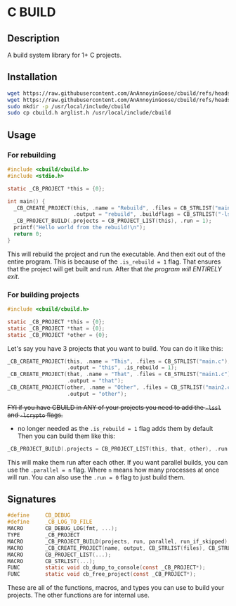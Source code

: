 # C BUILD
## Description
A build system library for 1+ C projects.

## Installation
```bash
wget https://raw.githubusercontent.com/AnAnnoyinGoose/cbuild/refs/heads/main/src/lib/cbuild.h -O cbuild.h
wget https://raw.githubusercontent.com/AnAnnoyinGoose/cbuild/refs/heads/main/src/lib/arglist.h -O arglist.h
sudo mkdir -p /usr/local/include/cbuild
sudo cp cbuild.h arglist.h /usr/local/include/cbuild
```

## Usage
### For rebuilding
```c
#include <cbuild/cbuild.h>
#include <stdio.h>

static _CB_PROJECT *this = {0};

int main() {
  _CB_CREATE_PROJECT(this, .name = "Rebuild", .files = CB_STRLIST("main.c"),
                     .output = "rebuild", .buildflags = CB_STRLIST("-lssl -lcrypto"), .is_rebuild = 1);
  _CB_PROJECT_BUILD(.projects = CB_PROJECT_LIST(this), .run = 1);
  printf("Hello world from the rebuild!\n");
  return 0;
}
```
This will rebuild the project and run the executable. And then exit out of the entire program.
This is because of the `.is_rebuild = 1` flag. That ensures that the project will get built and run.
After that *the program will ENTIRELY exit*.

### For building projects
```c
#include <cbuild/cbuild.h>

static _CB_PROJECT *this = {0};
static _CB_PROJECT *that = {0};
static _CB_PROJECT *other = {0};
```
Let's say you have 3 projects that you want to build. You can do it like this:
```c
_CB_CREATE_PROJECT(this, .name = "This", .files = CB_STRLIST("main.c"),
                   .output = "this", .is_rebuild = 1);
_CB_CREATE_PROJECT(that, .name = "That", .files = CB_STRLIST("main1.c"),
                   .output = "that");
_CB_CREATE_PROJECT(other, .name = "Other", .files = CB_STRLIST("main2.c"),
                   .output = "other");
```
~~FYI if you have CBUILD in ANY of your projects you need to add the `-lssl` and `-lcrypto` flags.~~
- no longer needed as the `.is_rebuild = 1` flag adds them by default
Then you can build them like this:
```c
_CB_PROJECT_BUILD(.projects = CB_PROJECT_LIST(this, that, other), .run = 1);
```
This will make them run after each other.
If you want parallel builds, you can use the `.parallel = n` flag.
Where `n` means how many processes at once will run.
You can also use the `.run = 0` flag to just build them.


## Signatures
```c
#define     CB_DEBUG
#define     _CB_LOG_TO_FILE
MACRO       CB_DEBUG_LOG(fmt, ...); 
TYPE        _CB_PROJECT
MACRO       _CB_PROJECT_BUILD(projects, run, parallel, run_if_skipped);
MACRO       _CB_CREATE_PROJECT(name, output, CB_STRLIST(files), CB_STRLIST(buildflags), CB_STRLIST(flags), is_rebuild); 
MACRO       CB_PROJECT_LIST(...);
MACRO       CB_STRLIST(...);
FUNC        static void cb_dump_to_console(const _CB_PROJECT*);
FUNC        static void cb_free_project(const _CB_PROJECT*);
```
These are all of the functions, macros, and types you can use to build your projects.
The other functions are for internal use.

